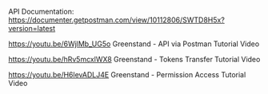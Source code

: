 API Documentation: https://documenter.getpostman.com/view/10112806/SWTD8H5x?version=latest


https://youtu.be/6WjlMb_UG5o    Greenstand - API via Postman Tutorial Video


https://youtu.be/hRv5mcxlWX8    Greenstand -  Tokens Transfer  Tutorial Video



https://youtu.be/H6levADLJ4E    Greenstand - Permission Access Tutorial Video
